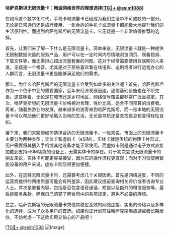 **哈萨克斯坦无限流量卡：畅游网络世界的理想选择[[TG💪+ @esim1088](https://t.me/s/esim1088)]**

在如今这个数字化时代，手机卡和流量卡已经成为我们生活中不可或缺的一部分。无论是日常通讯还是旅行使用，一张合适的手机卡或流量卡都能极大地提升我们的生活便利性。而提到哈萨克斯坦的无限流量卡，它无疑是一个非常值得推荐的选择。

首先，让我们来了解一下什么是无限流量卡。简单来说，无限流量卡就是一种提供无限制数据流量的服务产品，用户可以在一定时间内尽情地浏览网页、观看视频、下载文件等，而无需担心超出流量套餐的问题。这对于经常需要使用互联网的人来说，无疑是一个福音。尤其是对于那些喜欢看在线电影、追剧或者进行远程办公的人群而言，无限流量卡更是能够满足他们的需求。

那么，为什么哈萨克斯坦的无限流量卡会受到如此多的关注呢？首先，哈萨克斯坦作为一个位于中亚的重要国家，近年来经济发展迅速，通信基础设施也在不断完善。这意味着，无论是在城市还是乡村地区，网络信号覆盖都非常广泛且稳定。其次，哈萨克斯坦的无限流量卡价格相对合理，性价比高，适合不同预算的消费者。再者，随着旅游业的发展，越来越多的游客来到哈萨克斯坦，而一张本地的无限流量卡可以帮助他们更好地融入当地的生活，无论是导航还是查找信息都变得轻松自如。

接下来，我们来聊聊如何选择合适的无限流量卡。一般来说，市面上的无限流量卡主要分为两种类型：实体卡和虚拟卡（eSIM）。实体卡就是传统的物理卡片形式，用户需要将其插入手机或其他设备才能正常使用。而虚拟卡则是通过电子方式直接加载到支持eSIM功能的设备上，无需实体卡的存在。对于初次尝试无限流量卡的朋友来说，实体卡可能更容易接受，因为它的操作流程更直观；而对于习惯使用智能设备的用户来说，虚拟卡则显得更加便捷。

此外，在选择无限流量卡时，还需要考虑几个关键因素。首先是网络速度，不同的运营商提供的网络质量可能会有所差异，因此建议提前查询相关评价或者咨询专业人士。其次是套餐内容，包括是否包含语音通话、短信以及额外的增值服务等。最后是服务条款，确保自己清楚了解合同中的各项规定，避免不必要的麻烦。

总之，哈萨克斯坦的无限流量卡凭借其稳定高效的网络连接、实惠的价格以及多样化的选择，成为了众多用户的首选。如果你正计划前往哈萨克斯坦旅游或者长期居住，不妨考虑一下这款实用又贴心的产品吧！

[[TG💪+ @esim1088](https://t.me/s/esim1088) ![Image](https://i.postimg.cc/4NQfJmqS/Snipaste-2025-05-13-00-14-12.png)]
